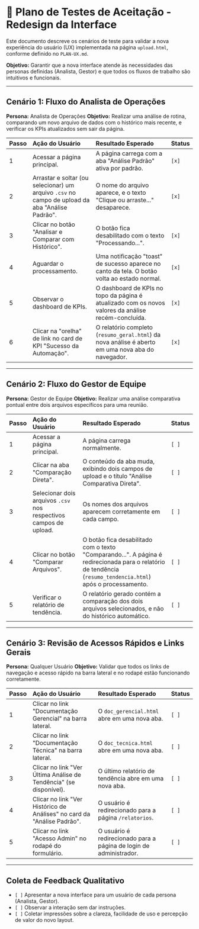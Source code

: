 # 🧪 Plano de Testes de Aceitação - Redesign da Interface

Este documento descreve os cenários de teste para validar a nova experiência do usuário (UX) implementada na página `upload.html`, conforme definido no `PLAN-UX.md`.

**Objetivo:** Garantir que a nova interface atende às necessidades das personas definidas (Analista, Gestor) e que todos os fluxos de trabalho são intuitivos e funcionais.

---

## Cenário 1: Fluxo do Analista de Operações

**Persona:** Analista de Operações
**Objetivo:** Realizar uma análise de rotina, comparando um novo arquivo de dados com o histórico mais recente, e verificar os KPIs atualizados sem sair da página.

| Passo | Ação do Usuário | Resultado Esperado | Status |
| :--- | :--- | :--- | :--- |
| 1 | Acessar a página principal. | A página carrega com a aba "Análise Padrão" ativa por padrão. | `[x]` |
| 2 | Arrastar e soltar (ou selecionar) um arquivo `.csv` no campo de upload da aba "Análise Padrão". | O nome do arquivo aparece, e o texto "Clique ou arraste..." desaparece. | `[x]` |
| 3 | Clicar no botão "Analisar e Comparar com Histórico". | O botão fica desabilitado com o texto "Processando...". | `[x]` |
| 4 | Aguardar o processamento. | Uma notificação "toast" de sucesso aparece no canto da tela. O botão volta ao estado normal. | `[x]` |
| 5 | Observar o dashboard de KPIs. | O dashboard de KPIs no topo da página é atualizado com os novos valores da análise recém-concluída. | `[x]` |
| 6 | Clicar na "orelha" de link no card de KPI "Sucesso da Automação". | O relatório completo (`resumo_geral.html`) da nova análise é aberto em uma nova aba do navegador. | `[x]` |

---

## Cenário 2: Fluxo do Gestor de Equipe

**Persona:** Gestor de Equipe
**Objetivo:** Realizar uma análise comparativa pontual entre dois arquivos específicos para uma reunião.

| Passo | Ação do Usuário | Resultado Esperado | Status |
| :--- | :--- | :--- | :--- |
| 1 | Acessar a página principal. | A página carrega normalmente. | `[ ]` |
| 2 | Clicar na aba "Comparação Direta". | O conteúdo da aba muda, exibindo dois campos de upload e o título "Análise Comparativa Direta". | `[ ]` |
| 3 | Selecionar dois arquivos `.csv` nos respectivos campos de upload. | Os nomes dos arquivos aparecem corretamente em cada campo. | `[ ]` |
| 4 | Clicar no botão "Comparar Arquivos". | O botão fica desabilitado com o texto "Comparando...". A página é redirecionada para o relatório de tendência (`resumo_tendencia.html`) após o processamento. | `[ ]` |
| 5 | Verificar o relatório de tendência. | O relatório gerado contém a comparação dos dois arquivos selecionados, e não do histórico automático. | `[ ]` |

---

## Cenário 3: Revisão de Acessos Rápidos e Links Gerais

**Persona:** Qualquer Usuário
**Objetivo:** Validar que todos os links de navegação e acesso rápido na barra lateral e no rodapé estão funcionando corretamente.

| Passo | Ação do Usuário | Resultado Esperado | Status |
| :--- | :--- | :--- | :--- |
| 1 | Clicar no link "Documentação Gerencial" na barra lateral. | O `doc_gerencial.html` abre em uma nova aba. | `[ ]` |
| 2 | Clicar no link "Documentação Técnica" na barra lateral. | O `doc_tecnica.html` abre em uma nova aba. | `[ ]` |
| 3 | Clicar no link "Ver Última Análise de Tendência" (se disponível). | O último relatório de tendência abre em uma nova aba. | `[ ]` |
| 4 | Clicar no link "Ver Histórico de Análises" no card da "Análise Padrão". | O usuário é redirecionado para a página `/relatorios`. | `[ ]` |
| 5 | Clicar no link "Acesso Admin" no rodapé do formulário. | O usuário é redirecionado para a página de login de administrador. | `[ ]` |

---

## Coleta de Feedback Qualitativo

- `[ ]` Apresentar a nova interface para um usuário de cada persona (Analista, Gestor).
- `[ ]` Observar a interação sem dar instruções.
- `[ ]` Coletar impressões sobre a clareza, facilidade de uso e percepção de valor do novo layout.